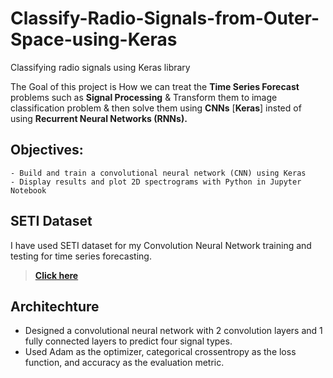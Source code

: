 # Classify-Radio-Signals-from-Outer-Space-using-Keras
Classifying radio signals using Keras library

The Goal of this project is How we can treat the __Time Series Forecast__ problems such as __Signal Processing__ & Transform them to image classification problem & then solve them using __CNNs__ [__Keras__] insted of using __Recurrent Neural Networks (RNNs).__

## Objectives:
    - Build and train a convolutional neural network (CNN) using Keras
    - Display results and plot 2D spectrograms with Python in Jupyter Notebook

## __SETI Dataset__
I have used SETI dataset for my Convolution Neural Network training and testing for time series forecasting.
> [__Click here__](https://drive.google.com/file/d/1R2BlsYydirhMmf89_D1imOT5aVvkXHi2/view?usp=sharing)


## Architechture
- Designed a convolutional neural network with 2 convolution layers and 1 fully connected layers to predict four signal types.
- Used Adam as the optimizer, categorical crossentropy as the loss function, and accuracy as the evaluation metric.
 
  

